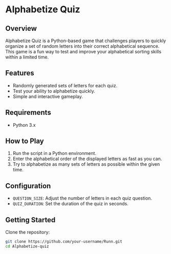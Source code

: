 # Alphabetize Quiz

## Overview

Alphabetize Quiz is a Python-based game that challenges players to quickly organize a set of random letters into their correct alphabetical sequence. This game is a fun way to test and improve your alphabetical sorting skills within a limited time.

## Features

- Randomly generated sets of letters for each quiz.
- Test your ability to alphabetize quickly.
- Simple and interactive gameplay.

## Requirements

- Python 3.x

## How to Play

1. Run the script in a Python environment.
2. Enter the alphabetical order of the displayed letters as fast as you can.
3. Try to alphabetize as many sets of letters as possible within the given time.

## Configuration

- `QUESTION_SIZE`: Adjust the number of letters in each quiz question.
- `QUIZ_DURATION`: Set the duration of the quiz in seconds.

## Getting Started

Clone the repository:

```bash
git clone https://github.com/your-username/Runn.git
cd Alphabetize-quiz
